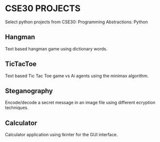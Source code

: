# CSE30 PROJECTS
Select python projects from CSE30: Programming Abstractions: Python

## Hangman
Text based hangman game using dictionary words.

## TicTacToe
Text based Tic Tac Toe game vs Ai agents using the minimax algorithm.

## Steganography
Encode/decode a secret message in an image file using different ecryption techniques.

## Calculator
Calculator application using tkinter for the GUI interface. 

